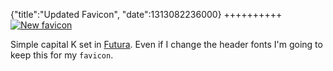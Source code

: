 {"title":"Updated Favicon", "date":1313082236000}
++++++++++
[![New favicon](http://joshuakehn.com/favicon_large.png)](http://joshuakehn.com/favicon_large.png)

Simple capital K set in [Futura](http://en.wikipedia.org/wiki/Futura_(typeface)). Even if I change the header fonts I'm going to keep this for my `favicon`. 